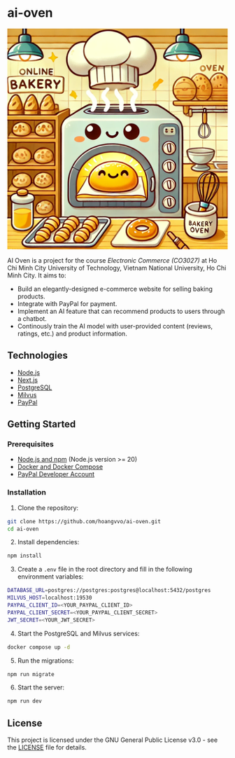 # ai-oven

![AI Oven](https://raw.githubusercontent.com/hoangvvo/ai-oven/refs/heads/main/docs/image.webp)

AI Oven is a project for the course _Electronic Commerce (CO3027)_ at Ho Chi Minh City University of Technology, Vietnam National University, Ho Chi Minh City. It aims to:

- Build an elegantly-designed e-commerce website for selling baking products.
- Integrate with PayPal for payment.
- Implement an AI feature that can recommend products to users through a chatbot.
- Continously train the AI model with user-provided content (reviews, ratings, etc.) and product information.

## Technologies

- [Node.js](https://nodejs.org/en/)
- [Next.js](https://nextjs.org/)
- [PostgreSQL](https://www.postgresql.org/)
- [Milvus](https://milvus.io/)
- [PayPal](https://developer.paypal.com/home/)

## Getting Started

### Prerequisites

- [Node.js and npm](https://nodejs.org/en/) (Node.js version >= 20)
- [Docker and Docker Compose](https://docs.docker.com/get-started/get-docker/)
- [PayPal Developer Account](https://developer.paypal.com/home/)

### Installation

1. Clone the repository:

```bash
git clone https://github.com/hoangvvo/ai-oven.git
cd ai-oven
```

2. Install dependencies:

```bash
npm install
```

3. Create a `.env` file in the root directory and fill in the following environment variables:

```bash
DATABASE_URL=postgres://postgres:postgres@localhost:5432/postgres
MILVUS_HOST=localhost:19530
PAYPAL_CLIENT_ID=<YOUR_PAYPAL_CLIENT_ID>
PAYPAL_CLIENT_SECRET=<YOUR_PAYPAL_CLIENT_SECRET>
JWT_SECRET=<YOUR_JWT_SECRET>
```

4. Start the PostgreSQL and Milvus services:

```bash
docker compose up -d
```

5. Run the migrations:

```bash
npm run migrate
```

6. Start the server:

```bash
npm run dev
```

## License

This project is licensed under the GNU General Public License v3.0 - see the [LICENSE](LICENSE) file for details.
